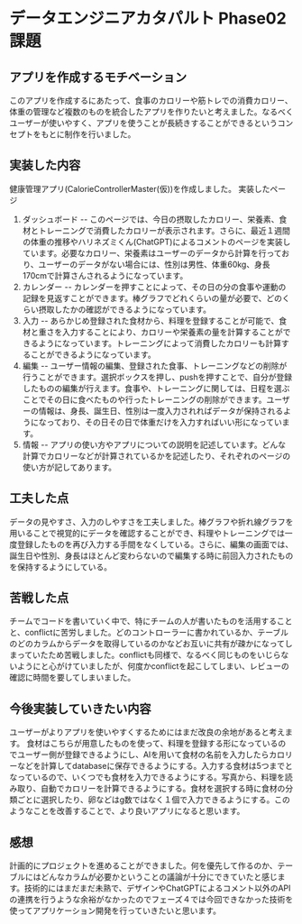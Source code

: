 # データエンジニアカタパルト Phase02 課題

## アプリを作成するモチベーション

このアプリを作成するにあたって、食事のカロリーや筋トレでの消費カロリー、体重の管理など複数のものを統合したアプリを作りたいと考えました。なるべくユーザーが使いやすく、アプリを使うことが長続きすることができるというコンセプトをもとに制作を行いました。

## 実装した内容

健康管理アプリ(CalorieControllerMaster(仮))を作成しました。
実装したページ
1. ダッシュボード
-- このページでは、今日の摂取したカロリー、栄養素、食材とトレーニングで消費したカロリーが表示されます。さらに、最近１週間の体重の推移やハリネズミくん(ChatGPT)によるコメントのページを実装しています。必要なカロリー、栄養素はユーザーのデータから計算を行っており、ユーザーのデータがない場合には、性別は男性、体重60kg、身長170cmで計算さんされるようになっています。
2. カレンダー
-- カレンダーを押すことによって、その日の分の食事や運動の記録を見返すことができます。棒グラフでどれくらいの量が必要で、どのくらい摂取したかの確認ができるようになっています。
3. 入力
-- あらかじめ登録された食材から、料理を登録することが可能で、食材と重さを入力することにより、カロリーや栄養素の量を計算することができるようになっています。トレーニングによって消費したカロリーも計算することができるようになっています。
4. 編集
-- ユーザー情報の編集、登録された食事、トレーニングなどの削除が行うことができます。選択ボックスを押し、pushを押すことで、自分が登録したものの編集が行えます。食事や、トレーニングに関しては、日程を選ぶことでその日に食べたものや行ったトレーニングの削除ができます。ユーザーの情報は、身長、誕生日、性別は一度入力されればデータが保持されるようになっており、その日その日で体重だけを入力すればいい形になっています。
5. 情報
-- アプリの使い方やアプリについての説明を記述しています。どんな計算でカロリーなどが計算されているかを記述したり、それぞれのページの使い方が記してあります。

## 工夫した点

データの見やすさ、入力のしやすさを工夫しました。棒グラフや折れ線グラフを用いることで視覚的にデータを確認することができ、料理やトレーニングでは一度登録したものを再び入力する手間をなくしている。さらに、編集の画面では、誕生日や性別、身長はほとんど変わらないので編集する時に前回入力されたものを保持するようにしている。

## 苦戦した点

チームでコードを書いていく中で、特にチームの人が書いたものを活用することと、conflictに苦労しました。どのコントローラーに書かれているか、テーブルのどのカラムからデータを取得しているのかなどお互いに共有が疎かになってしまっていたため苦戦しました。conflictも同様で、なるべく同じものをいじらないようにと心がけていましたが、何度かconflictを起こしてしまい、レビューの確認に時間を要してしまいました。

## 今後実装していきたい内容
ユーザーがよりアプリを使いやすくするためにはまだ改良の余地があると考えます。
食材はこちらが用意したものを使って、料理を登録する形になっているのでユーザー側が登録できるようにし、AIを用いて食材の名前を入力したらカロリーなどを計算してdatabaseに保存できるようにする。入力する食材は5つまでとなっているので、いくつでも食材を入力できるようにする。写真から、料理を読み取り、自動でカロリーを計算できるようにする。食材を選択する時に食材の分類ごとに選択したり、卵などはg数ではなく１個で入力できるようにする。このようなことを改善することで、より良いアプリになると思います。

## 感想
計画的にプロジェクトを進めることができました。何を優先して作るのか、テーブルにはどんなカラムが必要かということの議論が十分にできていたと感じます。技術的にはまだまだ未熟で、デザインやChatGPTによるコメント以外のAPIの連携を行うような余裕がなかったのでフェーズ４では今回できなかった技術を使ってアプリケーション開発を行っていきたいと思います。

